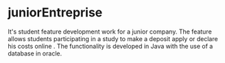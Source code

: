juniorEntreprise
================

It's student feature development work for a junior company. The feature allows students participating in a study to make a deposit apply or declare his costs online . The functionality is developed in Java with the use of a database in oracle.
